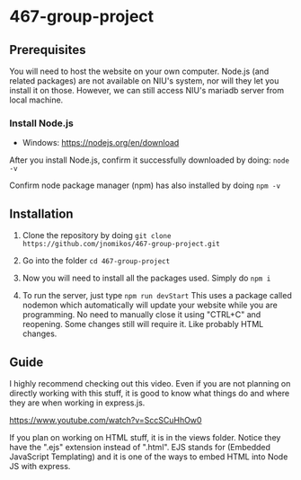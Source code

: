 # 467-group-project


## Prerequisites

You will need to host the website on your own computer. Node.js (and related packages) are not available on NIU's system, nor will they let you install it on those. However, we can still access NIU's mariadb server from local machine.

### Install Node.js

- Windows: https://nodejs.org/en/download

After you install Node.js, confirm it successfully downloaded by doing: ```node -v```

Confirm node package manager (npm) has also installed by doing ```npm -v```




## Installation

1. Clone the repository by doing `git clone https://github.com/jnomikos/467-group-project.git`

2. Go into the folder `cd 467-group-project`

3. Now you will need to install all the packages used. Simply do ```npm i```

4. To run the server, just type ```npm run devStart```
This uses a package called nodemon which automatically will update your website while you are programming. No need to manually close it using "CTRL+C" and reopening. Some changes still will require it. Like probably HTML changes.




## Guide

I highly recommend checking out this video. Even if you are not planning on directly working with this stuff, it is good to know what things do and where they are when working in express.js. 

https://www.youtube.com/watch?v=SccSCuHhOw0



If you plan on working on HTML stuff, it is in the views folder. Notice they have the ".ejs" extension instead of ".html". EJS stands for (Embedded JavaScript Templating) and it is one of the ways to embed HTML into Node JS with express. 